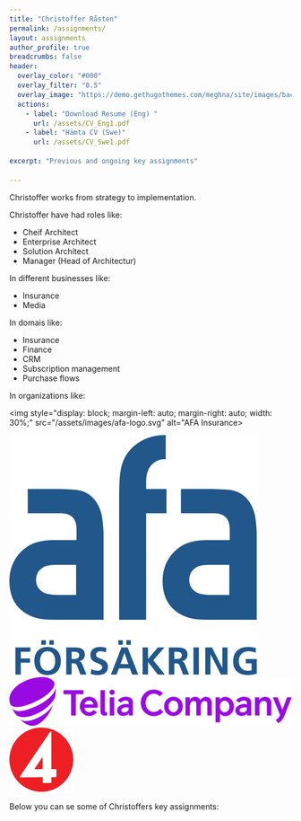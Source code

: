 ```yaml
---
title: "Christoffer Råsten"
permalink: /assignments/
layout: assignments 
author_profile: true
breadcrumbs: false
header:
  overlay_color: "#000"
  overlay_filter: "0.5"
  overlay_image: "https://demo.gethugothemes.com/meghna/site/images/backgrounds/hero-area.jpg"
  actions:
    - label: "Download Resume (Eng) "
      url: /assets/CV_Eng1.pdf
    - label: "Hämta CV (Swe)"
      url: /assets/CV_Swe1.pdf
      
excerpt: "Previous and ongoing key assignments"
  
---
```


Christoffer works from strategy to implementation.

Christoffer have had roles like:
- Cheif Architect
- Enterprise Architect
- Solution Architect
- Manager (Head of Architectur)

In different businesses like:

- Insurance
- Media

In domais like:

- Insurance
- Finance
- CRM
- Subscription management
- Purchase flows

In organizations like:

<img 
    style="display: block; 
           margin-left: auto;
           margin-right: auto;
           width: 30%;"
    src="/assets/images/afa-logo.svg" 
    alt="AFA Insurance>
</img>
         

![Afa Insurance](/assets/images/afa-logo.svg)
![Telia Company](/assets/images/telia.svg)
![TV4](/assets/TV4s.svg)

Below you can se some of Christoffers key assignments: 
